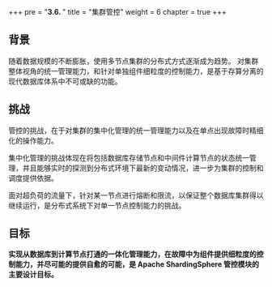 +++
pre = "<b>3.6. </b>"
title = "集群管控"
weight = 6
chapter = true
+++

## 背景

随着数据规模的不断膨胀，使用多节点集群的分布式方式逐渐成为趋势。
对集群整体视角的统一管理能力，和针对单独组件细粒度的控制能力，是基于存算分离的现代数据库体系中不可或缺的功能。

## 挑战

管控的挑战，在于对集群的集中化管理的统一管理能力以及在单点出现故障时精细化的操作能力。

集中化管理的挑战体现在将包括数据库存储节点和中间件计算节点的状态统一管理，并且能够实时的探测到分布式环境下最新的变动情况，进一步为集群的控制和调度提供依据。

面对超负荷的流量下，针对某一节点进行熔断和限流，以保证整个数据库集群得以继续运行，是分布式系统下对单一节点控制能力的挑战。

## 目标

**实现从数据库到计算节点打通的一体化管理能力，在故障中为组件提供细粒度的控制能力，并尽可能的提供自愈的可能，是 Apache ShardingSphere 管控模块的主要设计目标。**
